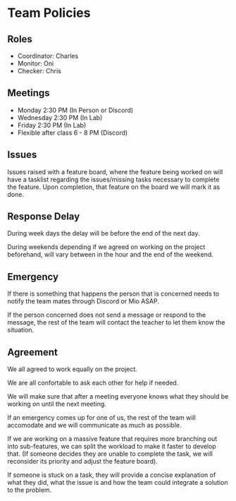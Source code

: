 # Team Policies
## Roles
- Coordinator: Charles
- Monitor: Oni
- Checker: Chris

## Meetings
- Monday 2:30 PM (In Person or Discord)
- Wednesday 2:30 PM (In Lab)
- Friday 2:30 PM (In Lab)
- Flexible after class 6 - 8 PM (Discord)

## Issues

Issues raised with a feature board, where the feature being worked on will have a tasklist regarding the issues/missing tasks necessary to complete the feature. Upon completion, that feature on the board we will mark it as done.

## Response Delay
During week days the delay will be before the end of the next day.

During weekends depending if we agreed on working on the project beforehand, will vary between in the hour and the end of the weekend.

## Emergency
If there is something that happens the person that is concerned needs to notify the team mates through Discord or Mio ASAP.

If the person concerned does not send a message or respond to the message, the rest of the team will contact the teacher to let them know the situation.

## Agreement
We all agreed to work equally on the project.

We are all confortable to ask each other for help if needed.

We will make sure that after a meeting everyone knows what they should be working on until the next meeting.

If an emergency comes up for one of us, the rest of the team will accomodate and we will communicate as much as possible.

If we are working on a massive feature that requires more branching out into sub-features, we can split the workload to make it faster to develop that. (If someone decides they are unable to complete the task, we will reconsider its priority and adjust the feature board).

If someone is stuck on a task, they will provide a concise explanation of what they did, what the issue is and how the team could integrate a solution to the problem. 

